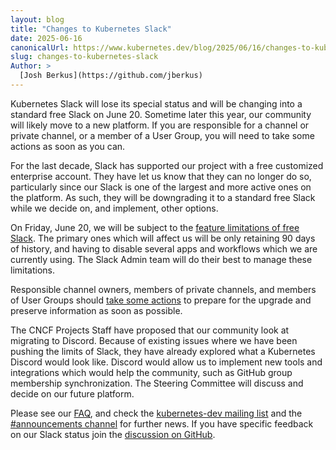 ```yaml
---
layout: blog
title: "Changes to Kubernetes Slack"
date: 2025-06-16
canonicalUrl: https://www.kubernetes.dev/blog/2025/06/16/changes-to-kubernetes-slack-2025/
slug: changes-to-kubernetes-slack
Author: >
  [Josh Berkus](https://github.com/jberkus)
---
```


Kubernetes Slack will lose its special status and will be changing into a standard free Slack on June 20. Sometime later this year, our community will likely move to a new platform. If you are responsible for a channel or private channel, or a member of a User Group, you will need to take some actions as soon as you can.

For the last decade, Slack has supported our project with a free customized enterprise account. They have let us know that they can no longer do so, particularly since our Slack is one of the largest and more active ones on the platform. As such, they will be downgrading it to a standard free Slack while we decide on, and implement, other options.

On Friday, June 20, we will be subject to the [feature limitations of free Slack](https://slack.com/help/articles/27204752526611-Feature-limitations-on-the-free-version-of-Slack). The primary ones which will affect us will be only retaining 90 days of history, and having to disable several apps and workflows which we are currently using. The Slack Admin team will do their best to manage these limitations.

Responsible channel owners, members of private channels, and members of User Groups should [take some actions](https://github.com/kubernetes/community/blob/master/communication/slack-migration-faq.md#what-actions-do-channel-owners-and-user-group-members-need-to-take-soon) to prepare for the upgrade and preserve information as soon as possible.

The CNCF Projects Staff have proposed that our community look at migrating to Discord. Because of existing issues where we have been pushing the limits of Slack, they have already explored what a Kubernetes Discord would look like. Discord would allow us to implement new tools and integrations which would help the community, such as GitHub group membership synchronization. The Steering Committee will discuss and decide on our future platform.

Please see our [FAQ](https://github.com/kubernetes/community/blob/master/communication/slack-migration-faq.md), and check the [kubernetes-dev mailing list](https://groups.google.com/a/kubernetes.io/g/dev/) and the [#announcements channel](https://kubernetes.slack.com/archives/C9T0QMNG4) for further news. If you have specific feedback on our Slack status join the [discussion on GitHub](https://github.com/kubernetes/community/issues/8490).
